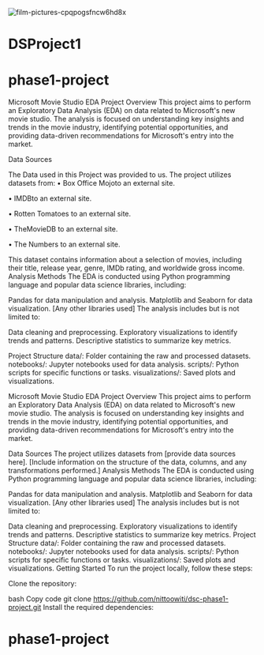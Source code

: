 ![film-pictures-cpqpogsfncw6hd8x](https://github.com/nittoowiti/DSProject1/assets/135462765/7a96295e-349b-41a4-b5ba-8bd94a5004ad)
# DSProject1
# phase1-project
Microsoft Movie Studio EDA Project
Overview
This project aims to perform an Exploratory Data Analysis (EDA) on data related to Microsoft's new movie studio. The analysis is focused on understanding key insights and trends in the movie industry, identifying potential opportunities, and providing data-driven recommendations for Microsoft's entry into the market.

Data Sources

The Data used in this Project was provided to us.
The project utilizes datasets from:
• Box Office Mojoto an external site.

• IMDBto an external site.

• Rotten Tomatoes to an external site.

• TheMovieDB to an external site.

• The Numbers to an external site.

This dataset contains information about a selection of movies, including their title, release year, genre, IMDb rating, and worldwide gross income.
Analysis Methods
The EDA is conducted using Python programming language and popular data science libraries, including:

Pandas for data manipulation and analysis.
Matplotlib and Seaborn for data visualization.
[Any other libraries used]
The analysis includes but is not limited to:

Data cleaning and preprocessing.
Exploratory visualizations to identify trends and patterns.
Descriptive statistics to summarize key metrics.

Project Structure
data/: Folder containing the raw and processed datasets.
notebooks/: Jupyter notebooks used for data analysis.
scripts/: Python scripts for specific functions or tasks.
visualizations/: Saved plots and visualizations.


Microsoft Movie Studio EDA Project
Overview
This project aims to perform an Exploratory Data Analysis (EDA) on data related to Microsoft's new movie studio. The analysis is focused on understanding key insights and trends in the movie industry, identifying potential opportunities, and providing data-driven recommendations for Microsoft's entry into the market.

Data Sources
The project utilizes datasets from [provide data sources here].
[Include information on the structure of the data, columns, and any transformations performed.]
Analysis Methods
The EDA is conducted using Python programming language and popular data science libraries, including:

Pandas for data manipulation and analysis.
Matplotlib and Seaborn for data visualization.
[Any other libraries used]
The analysis includes but is not limited to:

Data cleaning and preprocessing.
Exploratory visualizations to identify trends and patterns.
Descriptive statistics to summarize key metrics.
Project Structure
data/: Folder containing the raw and processed datasets.
notebooks/: Jupyter notebooks used for data analysis.
scripts/: Python scripts for specific functions or tasks.
visualizations/: Saved plots and visualizations.
Getting Started
To run the project locally, follow these steps:

Clone the repository:

bash
Copy code
git clone https://github.com/nittoowiti/dsc-phase1-project.git
Install the required dependencies:




















# phase1-project
